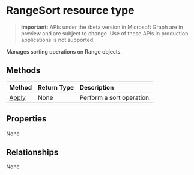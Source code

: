 # RangeSort resource type

> **Important:** APIs under the /beta version in Microsoft Graph are in preview and are subject to change. Use of these APIs in production applications is not supported.

Manages sorting operations on Range objects.


## Methods

| Method		   | Return Type	|Description|
|:---------------|:--------|:----------|
|[Apply](../api/rangesort_apply.md)|None|Perform a sort operation.|

## Properties
None

## Relationships
None


<!-- uuid: 8fcb5dbc-d5aa-4681-8e31-b001d5168d79
2015-10-25 14:57:30 UTC -->
<!-- {
  "type": "#page.annotation",
  "description": "RangeSort resource",
  "keywords": "",
  "section": "documentation",
  "tocPath": ""
}-->